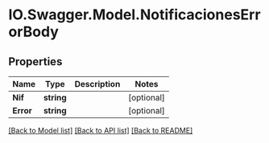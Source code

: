 # IO.Swagger.Model.NotificacionesErrorBody
## Properties

Name | Type | Description | Notes
------------ | ------------- | ------------- | -------------
**Nif** | **string** |  | [optional] 
**Error** | **string** |  | [optional] 

[[Back to Model list]](../README.md#documentation-for-models) [[Back to API list]](../README.md#documentation-for-api-endpoints) [[Back to README]](../README.md)


